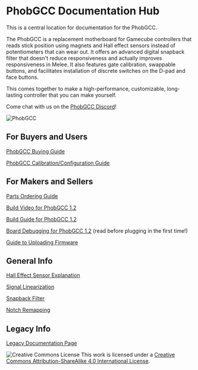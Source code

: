 # PhobGCC Documentation Hub
This is a central location for documentation for the PhobGCC.

The PhobGCC is a replacement motherboard for Gamecube controllers that reads stick position using magnets and Hall effect sensors instead of potentiometers that can wear out.
It offers an advanced digital snapback filter that doesn't reduce responsiveness and actually improves responsiveness in Melee.
It also features gate calibration, swappable buttons, and facilitates installation of discrete switches on the D-pad and face buttons.

This comes together to make a high-performance, customizable, long-lasting controller that you can make yourself.

Come chat with us on the [PhobGCC Discord](https://discord.gg/eNJ7xWMvxf)!

![PhobGCC](https://github.com/PhobGCC/PhobGCC-doc/blob/main/For_Makers/BuildPics_1.2.2/CVAC1118_1lwoupq-output.jpg?raw=true)

## For Buyers and Users

[PhobGCC Buying Guide](https://github.com/PhobGCC/PhobGCC-doc/blob/main/For_Users/Phob_Buying_Guide.md)

[PhobGCC Calibration/Configuration Guide](https://github.com/PhobGCC/PhobGCC-doc/blob/main/For_Users/Phob_Calibration_Guide_v0.25.md)

## For Makers and Sellers

[Parts Ordering Guide](https://docs.google.com/presentation/d/1oINA7_uTVTVmYVD8K1pJWOuYjSPyhjqsKgl4iAZOqRE/edit?usp=sharing)

[Build Video for PhobGCC 1.2](https://youtu.be/0QmgswFa1cA)

[Build Guide for PhobGCC 1.2](https://github.com/PhobGCC/PhobGCC-doc/blob/main/For_Makers/Build_Guide_1.2.md)

[Board Debugging for PhobGCC 1.2](https://github.com/PhobGCC/PhobGCC-doc/blob/main/For_Makers/Board_Level_Debugging_1.2.md) (read before plugging in the first time!)

[Guide to Uploading Firmware](https://docs.google.com/presentation/d/1Ota8R95K1-LR34Re3XB7BIb7ZzgtDM_iaknYH9k8yRQ/edit#slide=id.g123c73557a7_0_0)

## General Info

[Hall Effect Sensor Explanation](https://github.com/PhobGCC/PhobGCC-doc/blob/main/General_Info/Hall_Effect_Sensors.md)

[Signal Linearization](https://github.com/PhobGCC/PhobGCC-doc/blob/main/General_Info/Signal_Linearization.md)

[Snapback Filter](https://github.com/PhobGCC/PhobGCC-doc/blob/main/General_Info/Snapback_Filter.md)

[Notch Remapping](https://github.com/PhobGCC/PhobGCC-doc/blob/main/General_Info/Notch_Remapping.md)

## Legacy Info

[Legacy Documentation Page](https://github.com/PhobGCC/PhobGCC-doc/blob/main/LEGACY.md)

![Creative Commons License](https://i.creativecommons.org/l/by-sa/4.0/88x31.png)
This work is licensed under a [Creative Commons Attribution-ShareAlike 4.0 International License](http://creativecommons.org/licenses/by-sa/4.0/).
